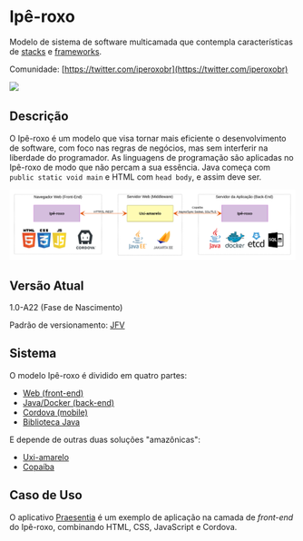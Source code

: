 # Ipê-roxo

Modelo de sistema de software multicamada que contempla características de [stacks](https://en.wikipedia.org/wiki/Solution_stack) e [frameworks](https://en.wikipedia.org/wiki/Software_framework).

Comunidade: [https://twitter.com/iperoxobr](https://twitter.com/iperoxobr)

<img width="600px" src="https://joseflavio.com/Figura/Ipe-roxo/jeitinho-brasileiro-de-programar.png">

## Descrição

O Ipê-roxo é um modelo que visa tornar mais eficiente o desenvolvimento de software, com foco nas regras de negócios, mas sem interferir na liberdade do programador. As linguagens de programação são aplicadas no Ipê-roxo de modo que não percam a sua essência. Java começa com `public static void main` e HTML com `head body`, e assim deve ser.

<img src="projeto/EsquemaGeral.png">

## Versão Atual

1.0-A22 (Fase de Nascimento)

Padrão de versionamento: [JFV](http://joseflavio.com/jfv)

## Sistema

O modelo Ipê-roxo é dividido em quatro partes:

* [Web (front-end)](https://github.com/joseflaviojr/iperoxo/tree/master/iperoxo-web)
* [Java/Docker (back-end)](https://github.com/joseflaviojr/iperoxo/tree/master/iperoxo-docker)
* [Cordova (mobile)](https://github.com/joseflaviojr/iperoxo/tree/master/iperoxo-cordova)
* [Biblioteca Java](https://github.com/joseflaviojr/iperoxo/tree/master/iperoxo-java)

E depende de outras duas soluções "amazônicas":

* [Uxi-amarelo](https://github.com/joseflaviojr/uxiamarelo)
* [Copaíba](https://github.com/joseflaviojr/copaiba)

## Caso de Uso

O aplicativo [Praesentia](https://play.google.com/store/apps/details?id=br.edu.ifpa.praesentia) é um exemplo de aplicação na camada de *front-end* do Ipê-roxo, combinando HTML, CSS, JavaScript e Cordova.
